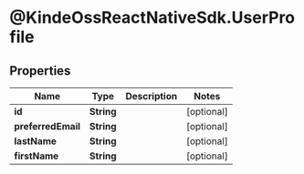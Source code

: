 # @KindeOssReactNativeSdk.UserProfile

## Properties

| Name               | Type       | Description | Notes      |
| ------------------ | ---------- | ----------- | ---------- |
| **id**             | **String** |             | [optional] |
| **preferredEmail** | **String** |             | [optional] |
| **lastName**       | **String** |             | [optional] |
| **firstName**      | **String** |             | [optional] |
